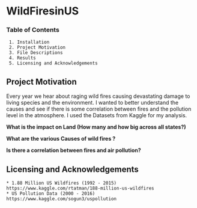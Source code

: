 # WildFiresinUS

### Table of Contents   
     1. Installation
     2. Project Motivation
     3. File Descriptions
     4. Results
     5. Licensing and Acknowledgements


## Project Motivation
Every year we hear about raging wild fires causing devastating damage to living species and the environment. I wanted to better understand the causes and see if there is some correlation between fires and the pollution level in the atmosphere. I used the Datasets from Kaggle for my analysis.

   **What is the impact on Land (How many and how big across all states?)**
   
   **What are the various Causes of wild fires ?**
   
   **Is there a correlation between fires and air pollution?**
   
## Licensing and Acknowledgements
    * 1.88 Million US Wildfires (1992 - 2015)  https://www.kaggle.com/rtatman/188-million-us-wildfires
    * US Pollution Data (2000 - 2016) https://www.kaggle.com/sogun3/uspollution
